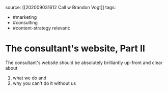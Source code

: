 source: [[202009031612 Call w Brandon Vogt]]
tags:
- #marketing 
- #consulting 
- #content-strategy 
relevant:

# The consultant's website, Part II

The consultant's website should be absolutely brilliantly up-front and clear about 
1. what we do and 
2. why you can't do it without us

